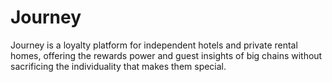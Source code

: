 # Journey
Journey is a loyalty platform for independent hotels and private rental homes, offering the rewards power and guest insights of big chains without sacrificing the individuality that makes them special. 
